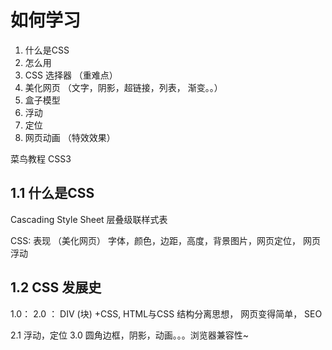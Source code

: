 # 如何学习
1. 什么是CSS
2. 怎么用
3. CSS 选择器 （重难点）
4. 美化网页 （文字，阴影，超链接，列表， 渐变。。）
5. 盒子模型
6. 浮动
7. 定位
8. 网页动画 （特效效果）

菜鸟教程 CSS3

## 1.1  什么是CSS
Cascading Style Sheet 层叠级联样式表

CSS: 表现 （美化网页）
字体，颜色，边距，高度，背景图片，网页定位， 网页浮动

## 1.2 CSS 发展史
1.0： 
2.0 ： DIV (块) +CSS, HTML与CSS 结构分离思想， 网页变得简单， SEO

2.1 浮动，定位
 3.0 圆角边框，阴影，动画。。。浏览器兼容性~